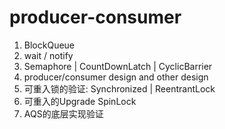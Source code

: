 # producer-consumer
1. BlockQueue
2. wait / notify
3. Semaphore | CountDownLatch | CyclicBarrier
4. producer/consumer design and other design
5. 可重入锁的验证: Synchronized | ReentrantLock
6. 可重入的Upgrade SpinLock
7. AQS的底层实现验证
